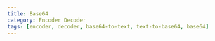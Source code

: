 ```yaml
---
title: Base64
category: Encoder Decoder
tags: [encoder, decoder, base64-to-text, text-to-base64, base64]
---
```


